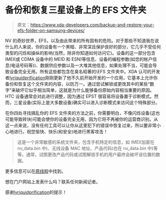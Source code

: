 # 备份和恢复三星设备上的 EFS 文件夹

> 原文：<https://www.xda-developers.com/backup-and-restore-your-efs-folder-on-samsung-devices/>

NV 的奇妙世界，EFS，以及由此带来的所有固有的危险。对于那些不知道我在说什么的人来说，你的设备有一个黑暗、非常深且保护良好的部分，它几乎不受任何类型的闪烁和操纵的影响(当然，除非你知道如何访问它)。设备的这一部分包含 IMEI(或 CDMA 设备中的 MEID 和 ESN)等信息、设备的编程参数(如您的帐户信息(电话号码等))、数据供应参数以及一大堆其他信息，如果处理不当，可能会导致设备完全无用。所有这些都包含在臭名昭著的\EFS 文件夹中。XDA 认可的开发者[lyriquidprification](http://forum.xda-developers.com/member.php?u=1834730)刚刚更新了他不久前开始开发的一个应用，它基本上允许你备份和恢复这个文件夹的内容，以防万一。通过尝试解锁或更改其中的某些“数字”来破坏它似乎相当简单，这就是为什么能够备份原始内容相当重要的原因。HTC 设备通常会对此进行调整，因为通过 EPST 很容易将设备置于诊断模式。然而，三星设备(实际上是大多数设备)确实可以进入诊断模式来访问这个特殊部分。

在你四处寻找搞乱你的 EFS 文件夹的方法之前，你需要明白，不像闪烁设备(这也可能导致砖块)可能会使你的设备完全无用，因为它将不再被你的运营商识别。从这一点来说，没有任何工具可以让你从这里犯下的错误中恢复过来，所以要非常小心地进行。祝您愉快、快乐(和安全)地进行黑客攻击！

> 
> 
> 这是一个非常敏感的系统文件夹，包含手机特定的信息，如 IMEI(加密在 nv_data.bin 中)、无线设备 MAC 地址、产品代码(也在 nv_data.bin 中)等等。通常，试图更改产品代码或试图解锁手机的用户最终会破坏该位置的数据。

更多信息可以在[原线程](http://forum.xda-developers.com/showthread.php?t=1308546)中找到。

想在门户网站上发表什么吗？联系任何新闻记者。

感谢[lyriquidprification](http://forum.xda-developers.com/member.php?u=1834730)的提示！